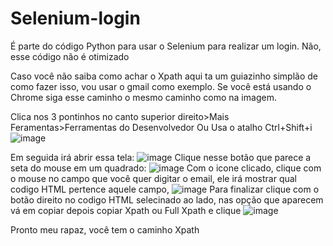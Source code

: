 # Selenium-login
É parte do código Python para usar o Selenium para realizar um login.
Não, esse código não é otimizado

Caso você não saiba como achar o Xpath aqui ta um guiazinho simplão  de como fazer isso,
vou usar o gmail como exemplo.
Se você está usando o Chrome siga esse caminho o mesmo caminho como na imagem.

Clica nos 3 pontinhos no canto superior direito>Mais Feramentas>Ferramentas do Desenvolvedor
Ou
Usa o atalho
Ctrl+Shift+i
![image](https://user-images.githubusercontent.com/8129268/235215686-83bd8953-2bcc-4362-8477-b0131772458f.png)

Em seguida irá abrir essa tela:
![image](https://user-images.githubusercontent.com/8129268/235216559-2daca385-51df-41d6-8523-afa3a210ed70.png)
Clique nesse botão que parece a seta do mouse em um quadrado:
![image](https://user-images.githubusercontent.com/8129268/235216745-c6728b0b-4adf-4eb4-af0a-87e01ae85739.png)
Com o icone clicado, clique com o mouse no campo que você quer digitar o email, ele irá mostrar qual codigo HTML pertence aquele campo, 
![image](https://user-images.githubusercontent.com/8129268/235217114-2e585aaf-522e-46d8-82c8-deabccafc99c.png)
Para finalizar clique com o botão direito no codigo HTML selecinado ao lado, nas opção que aparecem vá em copiar depois copiar Xpath ou Full Xpath e clique
![image](https://user-images.githubusercontent.com/8129268/235217862-fc6e2811-2716-41e6-894a-64ce3ae2068c.png)

Pronto meu rapaz, você tem o caminho Xpath
